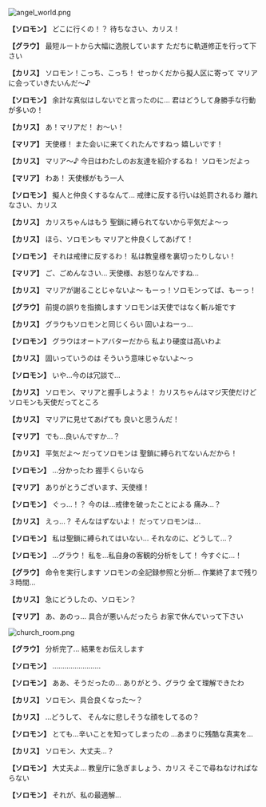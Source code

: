 
![angel_world.png](../images/backgrounds/angel_world.png)

**【ソロモン】**
どこに行くの！？
待ちなさい、カリス！

**【グラウ】**
最短ルートから大幅に逸脱しています
ただちに軌道修正を行って下さい

**【カリス】**
ソロモン！こっち、こっち！
せっかくだから擬人区に寄って
マリアに会っていきたいんだ～♪

**【ソロモン】**
余計な真似はしないでと言ったのに…
君はどうして身勝手な行動が多いの！

**【カリス】**
あ！マリアだ！
お～い！

**【マリア】**
天使様！
また会いに来てくれたんですねっ
嬉しいです！

**【カリス】**
マリア～♪
今日はわたしのお友達を紹介するね！
ソロモンだよっ

**【マリア】**
わあ！
天使様がもう一人

**【ソロモン】**
擬人と仲良くするなんて…
戒律に反する行いは処罰されるわ
離れなさい、カリス

**【カリス】**
カリスちゃんはもう
聖鎖に縛られてないから平気だよ～っ

**【カリス】**
ほら、ソロモンも
マリアと仲良くしてあげて！

**【ソロモン】**
それは戒律に反するわ！
私は教皇様を裏切ったりしない！

**【マリア】**
ご、ごめんなさい…
天使様、お怒りなんですね…

**【カリス】**
マリアが謝ることじゃないよ～
もーっ！ソロモンってば、もーっ！

**【グラウ】**
前提の誤りを指摘します
ソロモンは天使ではなく斬ル姫です

**【カリス】**
グラウもソロモンと同じくらい
固いよねーっ…

**【ソロモン】**
グラウはオートアバターだから
私より硬度は高いわよ

**【カリス】**
固いっていうのは
そういう意味じゃないよ～っ

**【ソロモン】**
いや…今のは冗談で…

**【カリス】**
ソロモン、マリアと握手しようよ！
カリスちゃんはマジ天使だけど
ソロモンも天使だってところ

**【カリス】**
マリアに見せてあげても
良いと思うんだ！

**【マリア】**
でも…良いんですか…？

**【カリス】**
平気だよ～
だってソロモンは
聖鎖に縛られてないんだから！

**【ソロモン】**
…分かったわ
握手くらいなら

**【マリア】**
ありがとうございます、天使様！

**【ソロモン】**
ぐっ…！？
今のは…戒律を破ったことによる
痛み…？

**【カリス】**
えっ…？
そんなはずないよ！
だってソロモンは…

**【ソロモン】**
私は聖鎖に縛られてはいない…
それなのに、どうして…？

**【ソロモン】**
…グラウ！
私を…私自身の客観的分析をして！
今すぐに…！

**【グラウ】**
命令を実行します
ソロモンの全記録参照と分析…
作業終了まで残り３時間…

**【カリス】**
急にどうしたの、ソロモン？

**【マリア】**
あ、あのっ…
具合が悪いんだったら
お家で休んでいって下さい

![church_room.png](../images/backgrounds/church_room.png)

**【グラウ】**
分析完了…
結果をお伝えします

**【ソロモン】**
……………………

**【ソロモン】**
ああ、そうだったの…
ありがとう、グラウ
全て理解できたわ

**【カリス】**
ソロモン、具合良くなった～？

**【カリス】**
…どうして、
そんなに悲しそうな顔をしてるの？

**【ソロモン】**
とても…辛いことを知ってしまったの
…あまりに残酷な真実を…

**【カリス】**
ソロモン、大丈夫…？

**【ソロモン】**
大丈夫よ…
教皇庁に急ぎましょう、カリス
そこで尋ねなければならない

**【ソロモン】**
それが、私の最適解…